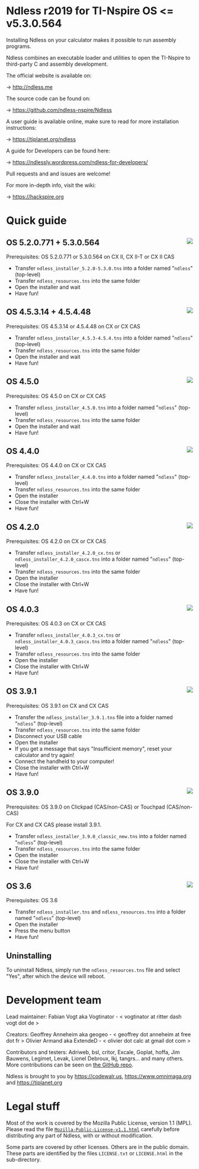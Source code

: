 Ndless r2019 for TI-Nspire OS <= v5.3.0.564
===========================================

Installing Ndless on your calculator makes it possible to run assembly programs.

Ndless combines an executable loader and utilities to open the TI-Nspire to third-party C and assembly development.

The official website is available on:

->    http://ndless.me

The source code can be found on:

->    https://github.com/ndless-nspire/Ndless 

A user guide is available online, make sure to read for more installation instructions:

->    https://tiplanet.org/ndless

A guide for Developers can be found here:

->    https://ndlessly.wordpress.com/ndless-for-developers/

Pull requests and and issues are welcome!

For more in-depth info, visit the wiki:

->    https://hackspire.org

Quick guide
===========

OS 5.2.0.771 + 5.3.0.564 <img src="https://i.imgur.com/kozAxpP.png" align="right">
--------

Prerequisites: OS 5.2.0.771 or 5.3.0.564 on CX II, CX II-T or CX II CAS

* Transfer `ndless_installer_5.2.0-5.3.0.tns` into a folder named "`ndless`" (top-level)
* Transfer `ndless_resources.tns` into the same folder
* Open the installer and wait
* Have fun!

OS 4.5.3.14 + 4.5.4.48 <img src="https://i.imgur.com/uuO3ue9.png" align="right">
--------

Prerequisites: OS 4.5.3.14 or 4.5.4.48 on CX or CX CAS

* Transfer `ndless_installer_4.5.3-4.5.4.tns` into a folder named "`ndless`" (top-level)
* Transfer `ndless_resources.tns` into the same folder
* Open the installer and wait
* Have fun!

OS 4.5.0 <img src="https://i.imgur.com/ZdWgSCq.png" align="right">
--------

Prerequisites: OS 4.5.0 on CX or CX CAS

* Transfer `ndless_installer_4.5.0.tns` into a folder named "`ndless`" (top-level)
* Transfer `ndless_resources.tns` into the same folder
* Open the installer and wait
* Have fun!

OS 4.4.0 <img src="http://i.imgur.com/mDOg6JG.png" align="right">
--------

Prerequisites: OS 4.4.0 on CX or CX CAS

* Transfer `ndless_installer_4.4.0.tns` into a folder named "`ndless`" (top-level)
* Transfer `ndless_resources.tns` into the same folder
* Open the installer
* Close the installer with Ctrl+W
* Have fun!

OS 4.2.0 <img src="http://i.imgur.com/GS2K9tS.png" align="right">
--------

Prerequisites: OS 4.2.0 on CX or CX CAS

* Transfer `ndless_installer_4.2.0_cx.tns` or `ndless_installer_4.2.0_cascx.tns` into a folder named "`ndless`" (top-level)
* Transfer `ndless_resources.tns` into the same folder
* Open the installer
* Close the installer with Ctrl+W
* Have fun!

OS 4.0.3 <img src="https://i.imgur.com/oEsrtC2.png" align="right">
--------

Prerequisites: OS 4.0.3 on CX or CX CAS

* Transfer `ndless_installer_4.0.3_cx.tns` or `ndless_installer_4.0.3_cascx.tns` into a folder named "`ndless`" (top-level)
* Transfer `ndless_resources.tns` into the same folder
* Open the installer
* Close the installer with Ctrl+W
* Have fun!

OS 3.9.1 <img src="https://i.imgur.com/rT8Ltmy.png" align="right">
--------

Prerequisites: OS 3.9.1 on CX and CX CAS

* Transfer the `ndless_installer_3.9.1.tns` file into a folder named "`ndless`" (top-level)
* Transfer `ndless_resources.tns` into the same folder
* Disconnect your USB cable
* Open the installer
* If you get a message that says "Insufficient memory", reset your calculator and try again!
* Connect the handheld to your computer!
* Close the installer with Ctrl+W
* Have fun!


OS 3.9.0 <img src="https://i.imgur.com/V9U8RSc.png" align="right">
--------

Prerequisites: OS 3.9.0 on Clickpad (CAS/non-CAS) or Touchpad (CAS/non-CAS)

For CX and CX CAS please install 3.9.1.

* Transfer `ndless_installer_3.9.0_classic_new.tns` into a folder named "`ndless`" (top-level)
* Transfer `ndless_resources.tns` into the same folder
* Open the installer
* Close the installer with Ctrl+W
* Have fun!

OS 3.6 <img src="http://www.mirari.fr/NwM1" align="right">
------

Prerequisites: OS 3.6

* Transfer `ndless_installer.tns` and `ndless_resources.tns` into a folder named "`ndless`" (top-level)
* Open the installer
* Press the menu button
* Have fun!

Uninstalling
------

To uninstall Ndless, simply run the `ndless_resources.tns` file and select "Yes", after which the device will reboot.

Development team
================

Lead maintainer:
  Fabian Vogt aka Vogtinator - < vogtinator at ritter dash vogt dot de >

Creators:
  Geoffrey Anneheim aka geogeo - < geoffrey dot anneheim at free dot fr >
  Olivier Armand aka ExtendeD  - < olivier dot calc at gmail dot com >

Contributors and testers: Adriweb, bsl, critor, Excale, Goplat, hoffa, Jim Bauwens, Legimet, Levak, Lionel Debroux, lkj, tangrs... and many others.  
More contributions can be seen on [the GitHub repo](https://github.com/ndless-nspire/Ndless/graphs/contributors).

Ndless is brought to you by https://codewalr.us, https://www.omnimaga.org and https://tiplanet.org

Legal stuff
===========

Most of the work is covered by the Mozilla Public License, version 1.1 (MPL). 
Please read the file [`Mozilla-Public-License-v1.1.html`](./Mozilla-Public-License-v1.1.html) carefully before distributing any part of Ndless, with or without modification.

Some parts are covered by other licenses. Others are in the public domain. These parts are identified by the files `LICENSE.txt` or `LICENSE.html` in the sub-directory.
